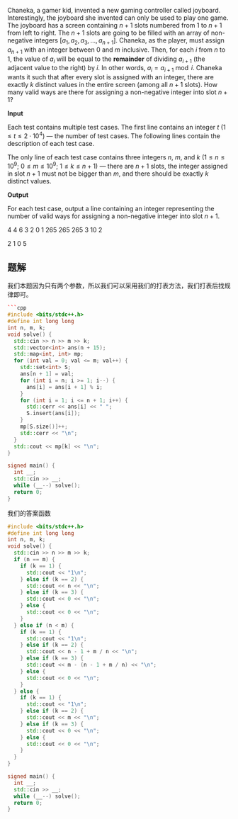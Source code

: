 Chaneka, a gamer kid, invented a new gaming controller called joyboard. Interestingly, the joyboard she invented can only be used to play one game. The joyboard has a screen containing $n+1$ slots numbered from $1$ to $n+1$ from left to right. The $n+1$ slots are going to be filled with an array of non-negative integers $[a_1,a_2,a_3,\ldots,a_{n+1}]$. Chaneka, as the player, must assign $a_{n+1}$ with an integer between $0$ and $m$ inclusive. Then, for each $i$ from $n$ to $1$, the value of $a_i$ will be equal to the **remainder** of dividing $a_{i+1}$ (the adjacent value to the right) by $i$. In other words, $a_i = a_{i + 1} \bmod i$. Chaneka wants it such that after every slot is assigned with an integer, there are exactly $k$ distinct values in the entire screen (among all $n+1$ slots). How many valid ways are there for assigning a non-negative integer into slot $n+1$?

**Input**

Each test contains multiple test cases. The first line contains an integer $t$ ($1 \leq t \leq 2\cdot10^4$) — the number of test cases. The following lines contain the description of each test case.

The only line of each test case contains three integers $n$, $m$, and $k$ ($1 \leq n \leq 10^9$; $0 \leq m \leq 10^9$; $1 \leq k \leq n+1$) — there are $n+1$ slots, the integer assigned in slot $n+1$ must not be bigger than $m$, and there should be exactly $k$ distinct values.

**Output**

For each test case, output a line containing an integer representing the number of valid ways for assigning a non-negative integer into slot $n+1$.

4
4 6 3
2 0 1
265 265 265
3 10 2

2
1
0
5

## 题解
我们本题因为只有两个参数，所以我们可以采用我们的打表方法，我们打表后找规律即可。
```cpp
```cpp
#include <bits/stdc++.h>
#define int long long
int n, m, k;
void solve() {
  std::cin >> n >> m >> k;
  std::vector<int> ans(n + 15);
  std::map<int, int> mp;
  for (int val = 0; val <= m; val++) {
    std::set<int> S;
    ans[n + 1] = val;
    for (int i = n; i >= 1; i--) {
      ans[i] = ans[i + 1] % i;
    }
    for (int i = 1; i <= n + 1; i++) {
      std::cerr << ans[i] << " ";
      S.insert(ans[i]);
    }
    mp[S.size()]++;
    std::cerr << "\n";
  }
  std::cout << mp[k] << "\n";
}

signed main() {
  int __;
  std::cin >> __;
  while (__--) solve();
  return 0;
}
```


我们的答案函数
```cpp
#include <bits/stdc++.h>
#define int long long
int n, m, k;
void solve() {
  std::cin >> n >> m >> k;
  if (n == m) {
    if (k == 1) {
      std::cout << "1\n";
    } else if (k == 2) {
      std::cout << n << "\n";
    } else if (k == 3) {
      std::cout << 0 << "\n";
    } else {
      std::cout << 0 << "\n";
    }
  } else if (n < m) {
    if (k == 1) {
      std::cout << "1\n";
    } else if (k == 2) {
      std::cout << n - 1 + m / n << "\n";
    } else if (k == 3) {
      std::cout << m - (n - 1 + m / n) << "\n";
    } else {
      std::cout << 0 << "\n";
    }
  } else {
    if (k == 1) {
      std::cout << "1\n";
    } else if (k == 2) {
      std::cout << m << "\n";
    } else if (k == 3) {
      std::cout << 0 << "\n";
    } else {
      std::cout << 0 << "\n";
    }
  }
}

signed main() {
  int __;
  std::cin >> __;
  while (__--) solve();
  return 0;
}
```